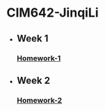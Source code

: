 # CIM642-JinqiLi

* ## Week 1
     ### [Homework-1](https://github.com/kikijinqili/CIM642-JinqiLi/tree/master/hw-1)

* ## Week 2
     ### [Homework-2]()
